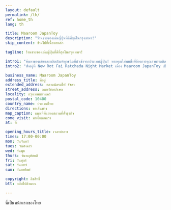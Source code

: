 ```yaml
---
layout: default
permalink: /th/
ref: home_th
lang: th

title: Maaroom JapanToy
description: "ร้านขายของเล่นญี่ปุ่นที่ดีที่สุดในกรุงเทพฯ!"
skip_content: ข้ามไปที่เนื้อหาหลัก

tagline: ร้านขายของเล่นญี่ปุ่นที่ดีที่สุดในกรุงเทพฯ!

intro1: "ค้นหาของเล่นและผลิตภัณฑ์ทุกชนิดที่นำเข้าจากประเทศญี่ปุ่น! หากคุณไม่พบสิ่งที่ต้องการคุณสามารถติดต่อเราทางออนไลน์และเราสามารถสั่งซื้อสินค้าให้คุณได้!"
intro2: "ตั้งอยู่ที่ New Rot Fai Ratchada Night Market เมือง Maaroom JapanToy เป็นที่ที่คุณจะได้เพลิดเพลินกับความต้องการของเล่นญี่ปุ่นทั้งหมดของคุณ"

business_name: Maaroom JapanToy
address_title: ที่อยู่
extended_address: ตลาดนัดรถไฟ รัชดา
street_address: ถนนรัชดาภิเษก
locality: กรุงเทพมหานคร
postal_code: 10400
country_name: ประเทศไทย
directions: ขอเส้นทาง
map_caption: แผนที่ที่แสดงสถานที่ตั้งธุรกิจ
come_visit: มาเยี่ยมชมเรา
at: ที่

opening_hours_title: เวลาทำการ
times: 17:00-00:00
mon: วันจันทร์
tues: วันอังคาร
wed: วันพุธ
thurs: วันพฤหัสบดี
fri: วันศุกร์
sat: วันเสาร์
sun: วันอาทิตย์

copyright: ลิขสิทธิ์
btt: กลับไปด้านบน

---
```


นี่เป็นหน้าแรกของไทย